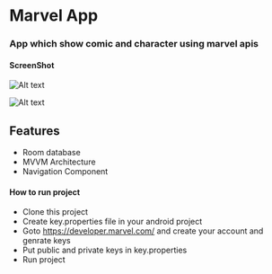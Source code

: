 # Marvel App
### App which show comic and character using marvel apis

#### ScreenShot
![Alt text](https://drive.google.com/file/d/12klg54cdv372-uOtjNXMB9dutiueCJG7/view?usp=sharing "")

![Alt text](https://drive.google.com/file/d/16gbRlNsiUXm_HZNpd0Evd_T_Wj9cO32F/view?usp=sharing "")


## Features

- Room database
- MVVM Architecture
- Navigation Component




#### How to run project
- Clone this project
- Create key.properties file in your android project
- Goto https://developer.marvel.com/ and create your account and genrate keys
- Put public and private keys in key.properties
- Run project

